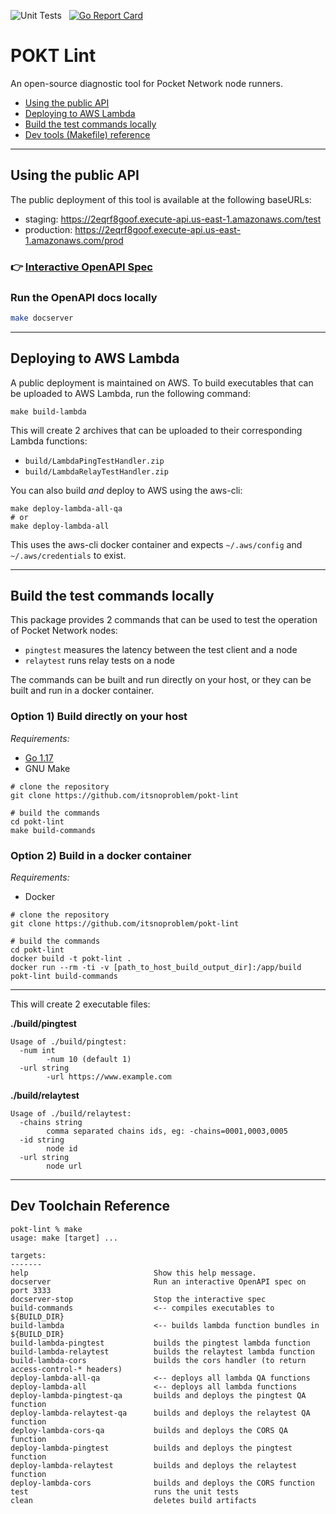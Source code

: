 ![Unit Tests](https://github.com/decentralized-authority/pokt-lint/actions/workflows/go.yml/badge.svg)
&nbsp;
[![Go Report Card](https://goreportcard.com/badge/github.com/decentralized-authority/pokt-lint)](https://goreportcard.com/report/github.com/decentralized-authority/pokt-lint)

# POKT Lint
An open-source diagnostic tool for Pocket Network node runners.

- [Using the public API](#using-the-public-api)
- [Deploying to AWS Lambda](#deploying-to-aws-lambda)
- [Build the test commands locally](#build-the-test-commands-locally)
- [Dev tools (Makefile) reference](#dev-toolchain-reference)
---
## Using the public API

The public deployment of this tool is available at the following baseURLs:
- staging: https://2eqrf8goof.execute-api.us-east-1.amazonaws.com/test
- production: https://2eqrf8goof.execute-api.us-east-1.amazonaws.com/prod

### 👉 [Interactive OpenAPI Spec](https://editor.swagger.io/?url=https://raw.githubusercontent.com/itsnoproblem/pokt-lint/master/doc/node-checker-rpc.yml)

### Run the OpenAPI docs locally
```bash
make docserver
```

---

## Deploying to AWS Lambda

A public deployment is maintained on AWS. To build executables that can be uploaded to
AWS Lambda, run the following command:
```
make build-lambda
```

This will create 2 archives that can be uploaded to their corresponding
Lambda functions:
- `build/LambdaPingTestHandler.zip`
- `build/LambdaRelayTestHandler.zip`

You can also build *and* deploy to AWS using the aws-cli:
```
make deploy-lambda-all-qa 
# or
make deploy-lambda-all
```
This uses the aws-cli docker container and expects `~/.aws/config` and `~/.aws/credentials` to exist. 


---

## Build the test commands locally
This package provides 2 commands that can be used to test the operation of Pocket Network nodes:
- `pingtest` measures the latency between the test client and a node
- `relaytest` runs relay tests on a node

The commands can be built and run directly on your host, or they can be built and run in a docker container.



### Option 1) Build directly on your host
_Requirements:_
- [Go 1.17](https://go.dev/doc/install)
- GNU Make

```
# clone the repository
git clone https://github.com/itsnoproblem/pokt-lint

# build the commands
cd pokt-lint
make build-commands
```

### Option 2) Build in a docker container
_Requirements:_
- Docker

```
# clone the repository
git clone https://github.com/itsnoproblem/pokt-lint

# build the commands
cd pokt-lint
docker build -t pokt-lint .
docker run --rm -ti -v [path_to_host_build_output_dir]:/app/build pokt-lint build-commands
```
---

This will create 2 executable files:

**./build/pingtest**
```
Usage of ./build/pingtest:
  -num int
    	-num 10 (default 1)
  -url string
    	-url https://www.example.com
```

**./build/relaytest**
```
Usage of ./build/relaytest:
  -chains string
    	comma separated chains ids, eg: -chains=0001,0003,0005
  -id string
    	node id
  -url string
    	node url
```
---
## Dev Toolchain Reference
```
pokt-lint % make
usage: make [target] ...

targets:
-------
help                            Show this help message.
docserver                       Run an interactive OpenAPI spec on port 3333
docserver-stop                  Stop the interactive spec
build-commands                  <-- compiles executables to ${BUILD_DIR}
build-lambda                    <-- builds lambda function bundles in ${BUILD_DIR}
build-lambda-pingtest           builds the pingtest lambda function
build-lambda-relaytest          builds the relaytest lambda function
build-lambda-cors               builds the cors handler (to return access-control-* headers)
deploy-lambda-all-qa            <-- deploys all lambda QA functions
deploy-lambda-all               <-- deploys all lambda functions
deploy-lambda-pingtest-qa       builds and deploys the pingtest QA function
deploy-lambda-relaytest-qa      builds and deploys the relaytest QA function
deploy-lambda-cors-qa           builds and deploys the CORS QA function
deploy-lambda-pingtest          builds and deploys the pingtest function
deploy-lambda-relaytest         builds and deploys the relaytest function
deploy-lambda-cors              builds and deploys the CORS function
test                            runs the unit tests
clean                           deletes build artifacts
```

